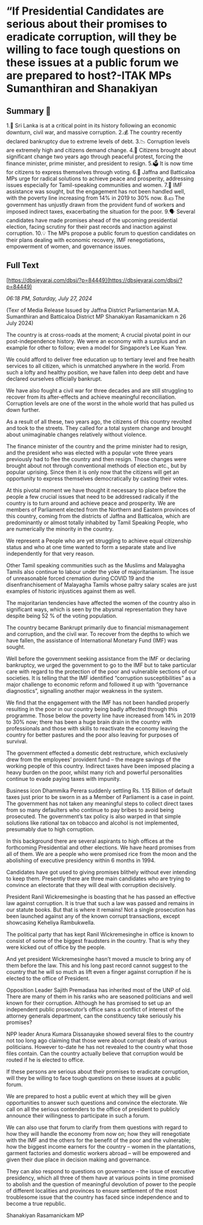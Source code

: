 # “If Presidential Candidates are serious about their promises to eradicate corruption, will they be willing to face tough questions on these issues at a public forum we are prepared to host?-ITAK MPs Sumanthiran and Shanakiyan

## Summary 🤖

1.📍 Sri Lanka is at a critical point in its history following an economic downturn, civil war, and massive corruption.
2.💰 The country recently declared bankruptcy due to extreme levels of debt.
3.📉 Corruption levels are extremely high and citizens demand change.
4.📣 Citizens brought about significant change two years ago through peaceful protest, forcing the finance minister, prime minister, and president to resign.
5.🗳️ It is now time for citizens to express themselves through voting.
6.🤝 Jaffna and Batticaloa MPs urge for radical solutions to achieve peace and prosperity, addressing issues especially for Tamil-speaking communities and women.
7.💼 IMF assistance was sought, but the engagement has not been handled well, with the poverty line increasing from 14% in 2019 to 30% now.
8.💵 The government has unjustly drawn from the provident fund of workers and imposed indirect taxes, exacerbating the situation for the poor.
9.🗣️ Several candidates have made promises ahead of the upcoming presidential election, facing scrutiny for their past records and inaction against corruption.
10.💡 The MPs propose a public forum to question candidates on their plans dealing with economic recovery, IMF renegotiations, empowerment of women, and governance issues.

## Full Text

[https://dbsjeyaraj.com/dbsj/?p=84449](https://dbsjeyaraj.com/dbsj/?p=84449)

*06:18 PM, Saturday, July 27, 2024*

(Texr of Media Release  Issued by Jaffna District Parliamentarian M.A. Sumanthiran and Batticaloa District MP Shanakiyan  Rasamanickam n 26 July 2024)

The country is at cross-roads at the moment; A crucial pivotal point in our post-independence history. We were an economy with a surplus and an example for other to follow; even a model for Singapore’s Lee Kuan Yew.

We could afford to deliver free education up to tertiary level and free health services to all citizen, which is unmatched anywhere in the world.  From such a lofty and healthy position, we have fallen into deep debt and have declared ourselves officially bankrupt.

We have also fought a civil war for three decades and are still struggling to recover from its after-effects and achieve meaningful reconciliation. Corruption levels are one of the worst in the whole world that has pulled us down further.

As a result of all these, two years ago, the citizens of this country revolted and took to the streets. They called for a total system change and brought about unimaginable changes relatively without violence.

The finance minister of the country and the prime minister had to resign, and the president who was elected with a popular vote three years previously had to flee the country and then resign.  Those changes were brought about not through conventional methods of election etc., but by popular uprising. Since then it is only now that the citizens will get an opportunity to express themselves democratically by casting their votes.

At this pivotal moment we have thought it necessary to place before the people a few crucial issues that need to be addressed radically if the country is to turn around and achieve peace and prosperity. We are members of Parliament elected from the Northern and Eastern provinces of this country, coming from the districts of Jaffna and Batticaloa, which are predominantly or almost totally inhabited by Tamil Speaking People, who are numerically the minority in the country.

We represent a People who are yet struggling to achieve equal citizenship status and who at one time wanted to form a separate state and live independently for that very reason.

Other Tamil speaking communities such as the Muslims and Malayagha Tamils also continue to labour under the yoke of majoritarianism. The issue of unreasonable forced cremation during COVID 19 and the disenfranchisement of Malayagha Tamils whose paltry salary scales are just examples of historic injustices against them as well.

The majoritarian tendencies have affected the women of the country also in significant ways, which is seen by the abysmal representation they have despite being 52 % of the voting population.

The country became Bankrupt primarily due to financial mismanagement and corruption, and the civil war. To recover from the depths to which we have fallen, the assistance of International Monetary Fund (IMF) was sought.

Well before the government seeking assistance from the IMF or declaring bankruptcy, we urged the government to go to the IMF but to take particular care with regard to the protection of the poor and vulnerable sections of our societies. It is telling that the IMF identified “corruption susceptibilities” as a major challenge to economic reform and followed it up with “governance diagnostics”, signalling another major weakness in the system.

We find that the engagement with the IMF has not been handled properly resulting in the poor in our country being badly affected through this programme. Those below the poverty line have increased from 14% in 2019 to  30% now; there has been a huge brain drain in the country with professionals and those with skills to reactivate the economy leaving the country for better pastures and the poor also leaving for purposes of survival.

The government effected a domestic debt restructure, which exclusively drew from the employees’ provident fund – the meagre savings of the working people of this country. Indirect taxes have been imposed placing a heavy burden on the poor, whilst many rich and powerful personalities continue to evade paying taxes with impunity.

Business icon Dhammika Perera suddenly settling Rs. 1.15 Billion of default taxes just prior to be sworn in as a Member of Parliament is a case in point. The government has not taken any meaningful steps to collect direct taxes from so many defaulters who continue to pay bribes to avoid being prosecuted. The government’s tax policy is also warped in that simple solutions like rational tax on tobacco and alcohol is not implemented, presumably due to high corruption.

In this background there are several aspirants to high offices at the forthcoming Presidential and other elections. We have heard promises from all of them. We are a people who were promised rice from the moon and the abolishing of executive presidency within 6 months in 1994.

Candidates have got used to giving promises blithely without ever intending to keep them. Presently there are three main candidates who are trying to convince an electorate that they will deal with corruption decisively.

President Ranil Wickremesinghe is boasting that he has passed an effective law against corruption. It is true that such a law was passed and remains in our statute books. But that is where it remains! Not a single prosecution has been launched against any of the known corrupt transactions, except showcasing Keheliya Rambukwella.

The political party that has kept Ranil Wickremesinghe in office is known to consist of some of the biggest fraudsters in the country. That is why they were kicked out of office by the people.

And yet president Wickremesinghe hasn’t moved a muscle to bring any of them before the law. This and his long past record cannot suggest to the country that he will so much as lift even a finger against corruption if he is elected to the office of President.

Opposition Leader Sajith Premadasa has inherited most of the UNP of old. There are many of them in his ranks who are seasoned politicians and well known for their corruption. Although he has promised to set up an independent public prosecutor’s office sans a conflict of interest of the attorney generals department, can the constituency take seriously his promises?

NPP leader Anura Kumara Dissanayake showed several files to the country not too long ago claiming that those were about corrupt deals of various politicians. However to-date he has not revealed to the country what those files contain. Can the country actually believe that corruption would be routed if he is elected to office.

If these persons are serious about their promises to eradicate corruption, will they be willing to face tough questions on these issues at a public forum.

We are prepared to host a public event at which they will be given opportunities to answer such questions and convince the electorate. We call on all the serious contenders to the office of president to publicly announce their willingness to participate in such a forum.

We can also use that forum to clarify from them questions with regard to how they will handle the economy from now on; how they will renegotiate with the IMF and the others for the benefit of the poor and the vulnerable; how the biggest income earners for the country – women in the plantations, garment factories and domestic workers abroad – will be empowered and given their due place in decision making and governance.

They can also respond to questions on governance – the issue of executive presidency, which all three of them have at various points in time promised to abolish and the question of meaningful devolution of power to the people of different localities and provinces to ensure settlement of the most troublesome issue that the country has faced since independence and to become a true republic.

Shanakiyan Rasamanickam MP

